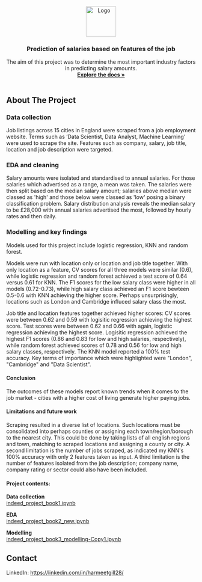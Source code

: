 <!-- PROJECT LOGO -->
<br />
<p align="center">
  <a href="https://github.com/harmeetgill/capstone_project">
    <img src="https://camo.githubusercontent.com/7818eb78e231aedb0e98e27cf1335f1c3093a4c5a5aa7264c355e6b66f255888/687474703a2f2f696d6775722e636f6d2f315a63527972632e706e67" alt="Logo" width="80" height="80">
  </a>

  <h3 align="center">Prediction of salaries based on features of the job</h3>

  <p align="center">The aim of this project was to determine the most important industry factors in predicting salary amounts.
    <br />
    <a href="https://github.com/harmeetgill/capstone_project"><strong>Explore the docs »</strong></a>
    <br />
    <br />
  </p>
</p>


<!-- ABOUT THE PROJECT -->
## About The Project

### Data collection
Job listings across 15 cities in England were scraped from a job employment website. Terms such as ‘Data Scientist, Data Analyst, Machine Learning’ were used to scrape the site. Features such as company, salary, job title, location and job description were targeted.

### EDA and cleaning
Salary amounts were isolated and standardised to annual salaries. For those salaries which advertised as a range, a mean was taken. The salaries were then split based on the median salary amount; salaries above median were classed as 'high' and those below were classed as 'low' posing a binary classification problem. Salary distribution analysis reveals the median salary to be £28,000 with annual salaries advertised the most, followed by hourly rates and then daily.

### Modelling and key findings
Models used for this project include logistic regression, KNN and random forest. <br>

Models were run with location only or location and job title together. With only location as a feature, CV scores for all three models were similar (0.6), while logistic regression and random forest achieved a test score of 0.64 versus 0.61 for KNN. The F1 scores for the low salary class were higher in all models (0.72-0.73), while high salary class achieved an F1 score bewteen 0.5-0.6 with KNN achieving the higher score. Perhaps unsurprisingly, locations such as London and Cambridge influced salary class the most.

Job title and location features together achieved higher scores: CV scores were between 0.62 and 0.59 with logisitic regression achieving the highest score. Test scores were between 0.62 and 0.66 with again, logistic regression achieving the highest score. Logisitic regression achieved the highest F1 scores (0.86 and 0.83 for low and high salaries, respectively), while random forest achieved scores of 0.78 and 0.56 for low and high salary classes, respectively. The KNN model reported a 100% test accuracy. Key terms of importance which were highlighted were "London", "Cambridge" and "Data Scientist". 

#### Conclusion
The outcomes of these models report known trends when it comes to the job market - cities with a higher cost of living generate higher paying jobs.

#### Limitations and future work
Scraping resulted in a diverse list of locations. Such locations must be consolidated into perhaps counties or assigning each town/region/borough to the nearest city. This could be done by taking lists of all english regions and town, matching to scraped locations and assigning a county or city. A second limitation is the number of jobs scraped, as indicated my KNN's 100% accuracy with only 2 features taken as input. A third limitation is the number of features isolated from the job description; company name, company rating or sector could also have been included.

#### Project contents:
**Data collection**<br>
[indeed_project_book1.ipynb](https://github.com/harmeetgill/webscraping_project/blob/main/indeed_project_book1.ipynb)<br>

**EDA**<br> 
[indeed_project_book2_new.ipynb](https://github.com/harmeetgill/webscraping_project/blob/main/indeed_project_book2_new.ipynb)<br>

**Modelling**<br> 
[indeed_project_book3_modelling-Copy1.ipynb](https://github.com/harmeetgill/webscraping_project/blob/main/indeed_project_book3_modelling-Copy1.ipynb)<br>

<!-- CONTACT -->
## Contact

LinkedIn: https://linkedin.com/in/harmeetgill28/ 






<!-- MARKDOWN LINKS & IMAGES -->
<!-- https://www.markdownguide.org/basic-syntax/#reference-style-links -->
[contributors-shield]: https://img.shields.io/github/contributors/harmeetgill/repo.svg?style=for-the-badge
[contributors-url]: https://github.com/harmeetgill/repo/graphs/contributors
[forks-shield]: https://img.shields.io/github/forks/harmeetgill/repo.svg?style=for-the-badge
[forks-url]: https://github.com/harmeetgill/repo/network/members
[stars-shield]: https://img.shields.io/github/stars/harmeetgill/repo.svg?style=for-the-badge
[stars-url]: https://github.com/harmeetgill/repo/stargazers
[issues-shield]: https://img.shields.io/github/issues/harmeetgill/repo.svg?style=for-the-badge
[issues-url]: https://github.com/harmeetgill/repo/issues
[license-shield]: https://img.shields.io/github/license/harmeetgill/repo.svg?style=for-the-badge
[license-url]: https://github.com/harmeetgill/repo/blob/master/LICENSE.txt
[linkedin-shield]: https://img.shields.io/badge/-LinkedIn-black.svg?style=for-the-badge&logo=linkedin&colorB=555
[linkedin-url]: https://linkedin.com/in/harmeetgill28

